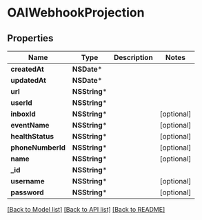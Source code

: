# OAIWebhookProjection

## Properties
Name | Type | Description | Notes
------------ | ------------- | ------------- | -------------
**createdAt** | **NSDate*** |  | 
**updatedAt** | **NSDate*** |  | 
**url** | **NSString*** |  | 
**userId** | **NSString*** |  | 
**inboxId** | **NSString*** |  | [optional] 
**eventName** | **NSString*** |  | [optional] 
**healthStatus** | **NSString*** |  | [optional] 
**phoneNumberId** | **NSString*** |  | [optional] 
**name** | **NSString*** |  | [optional] 
**_id** | **NSString*** |  | 
**username** | **NSString*** |  | [optional] 
**password** | **NSString*** |  | [optional] 

[[Back to Model list]](../README#documentation-for-models) [[Back to API list]](../README#documentation-for-api-endpoints) [[Back to README]](../README)


